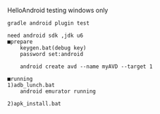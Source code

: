 HelloAndroid
	testing windows only

	gradle android plugin test

	need android sdk ,jdk u6
	■prepare
		keygen.bat(debug key)
		password set:android
	
		android create avd --name myAVD --target 1
	
	■running
	1)adb_lunch.bat
		android emurator running
	
	2)apk_install.bat


